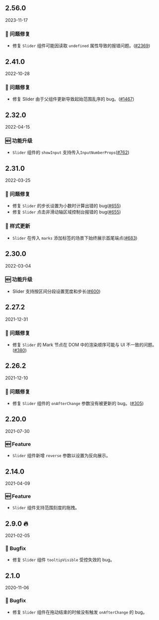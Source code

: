 ## 2.56.0

2023-11-17

### 🐛 问题修复

- 修复 `Slider` 组件可能因读取 `undefined` 属性导致的报错问题。([#2369](https://github.com/arco-design/arco-design/pull/2369))

## 2.41.0

2022-10-28

### 🐛 问题修复

- 修复 Slider 由于父组件更新导致起始范围乱序的 bug。([#1467](https://github.com/arco-design/arco-design/pull/1467))

## 2.32.0

2022-04-15

### 🆕 功能升级

- `Slider` 组件的 `showInput` 支持传入`InputNumberProps`([#762](https://github.com/arco-design/arco-design/pull/762))

## 2.31.0

2022-03-25

### 🐛 问题修复

- 修复 `Slider` 的步长设置为小数时计算出错的 bug([#655](https://github.com/arco-design/arco-design/pull/655))
- 修复 `Slider` 点击非滑动轴区域控制台报错的 bug([#655](https://github.com/arco-design/arco-design/pull/655))

### 💅 样式更新

- `Slider` 在传入 `marks` 添加标签的场景下始终展示首尾端点([#683](https://github.com/arco-design/arco-design/pull/683))

## 2.30.0

2022-03-04

### 🆕 功能升级

- Slider 支持按区间分段设置宽度和步长([#600](https://github.com/arco-design/arco-design/pull/600))

## 2.27.2

2021-12-31

### 🐛 问题修复

- 修复 `Slider` 的 Mark 节点在 DOM 中的渲染顺序可能与 UI 不一致的问题。([#380](https://github.com/arco-design/arco-design/pull/380))

## 2.26.2

2021-12-10

### 🐛 问题修复

- 修复 `Slider` 组件的 `onAfterChange` 参数没有被更新的 bug。([#305](https://github.com/arco-design/arco-design/pull/305))

## 2.20.0

2021-07-30

### 🆕 Feature

- `Slider` 组件新增 `reverse` 参数以设置为反向展示。

## 2.14.0

2021-04-09

### 🆕 Feature

- `Slider` 组件支持范围刻度的拖拽。

## 2.9.0 🔥

2021-02-05

### 🐛 Bugfix

- 修复 `Slider` 组件 `tooltipVisible` 受控失效的 bug。

## 2.1.0

2020-11-06

### 🐛 Bugfix

- 修复 `Slider` 组件在拖动结束的时候没有触发 `onAfterChange` 的 bug。

